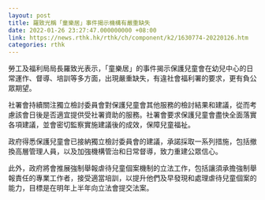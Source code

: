 ```yaml
---
layout: post
title: 羅致光稱「童樂居」事件揭示機構有嚴重缺失
date: 2022-01-26 23:27:47.000000000 +08:00
link: https://news.rthk.hk/rthk/ch/component/k2/1630774-20220126.htm
categories: rthk
---
```


勞工及福利局局長羅致光表示，「童樂居」的事件揭示保護兒童會在幼兒中心的日常運作、督導、培訓等多方面，出現嚴重缺失，有違社會福利署的要求，更有負公眾期望。

社署會持續關注獨立檢討委員會對保護兒童會其他服務的檢討結果和建議，從而考慮該會日後是否適宜提供受社署資助的服務。社署會要求保護兒童會盡快全面落實各項建議，並會密切監察實施建議後的成效，保障兒童福祉。

政府得悉保護兒童會已接納獨立檢討委員會的建議，承諾採取一系列措施，包括撤換高層管理人員，以及加強機構管治和日常督導，致力重建公眾信心。

此外，政府將會推展強制舉報虐待兒童個案機制的立法工作，包括讓須承擔強制舉報責任的專業工作者，接受適當培訓，以提升他們及早發現和處理虐待兒童個案的能力，目標是在明年上半年向立法會提交法案。
